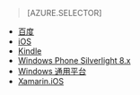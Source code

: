 > [AZURE.SELECTOR]
- [百度](/documentation/articles/notification-hubs-baidu-china-android-notifications-get-started/)
- [iOS](/documentation/articles/notification-hubs-ios-apple-push-notification-apns-get-started/)
- [Kindle](/documentation/articles/notification-hubs-kindle-amazon-adm-push-notification/)
- [Windows Phone Silverlight 8.x](/documentation/articles/notification-hubs-windows-mobile-push-notifications-mpns/)
- [Windows 通用平台](/documentation/articles/notification-hubs-windows-store-dotnet-get-started-wns-push-notification/)
- [Xamarin.iOS](/documentation/articles/xamarin-notification-hubs-ios-push-notification-apns-get-started/)

<!---HONumber=Mooncake_1017_2016-->
